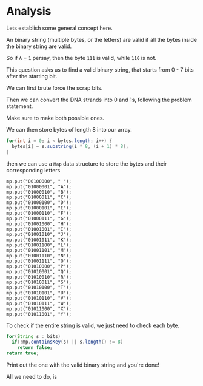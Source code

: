 # Analysis

Lets establish some general concept here.

An binary string (multiple bytes, or the letters) are valid if all the bytes inside the binary string are valid.

So if ```A``` = ```1``` persay, then the byte ```111``` is valid, while ```110``` is not.

This question asks us to find a valid binary string, that starts from 0 - 7 bits after the starting bit.

We can first brute force the scrap bits.

Then we can convert the DNA strands into 0 and 1s, following the problem statement.

Make sure to make both possible ones.

We can then store bytes of length 8 into our array.

```java
for(int i = 0; i < bytes.length; i++) {
  bytes[i] = s.substring(i * 8, (i + 1) * 8);
}
```
then we can use a ```Map``` data structure to store the bytes and their corresponding letters

```
mp.put("00100000", " ");
mp.put("01000001", "A");
mp.put("01000010", "B");
mp.put("01000011", "C");
mp.put("01000100", "D");
mp.put("01000101", "E");
mp.put("01000110", "F");
mp.put("01000111", "G");
mp.put("01001000", "H");
mp.put("01001001", "I");
mp.put("01001010", "J");
mp.put("01001011", "K");
mp.put("01001100", "L");
mp.put("01001101", "M");
mp.put("01001110", "N");
mp.put("01001111", "O");
mp.put("01010000", "P");
mp.put("01010001", "Q");
mp.put("01010010", "R");
mp.put("01010011", "S");
mp.put("01010100", "T");
mp.put("01010101", "U");
mp.put("01010110", "V");
mp.put("01010111", "W");
mp.put("01011000", "X");
mp.put("01011001", "Y");
```

To check if the entire string is valid, we just need to check each byte.

```java
for(String s : bits)
  if(!mp.containsKey(s) || s.length() != 8)
    return false;
return true;
```
Print out the one with the valid binary string and you're done!

All we need to do, is
